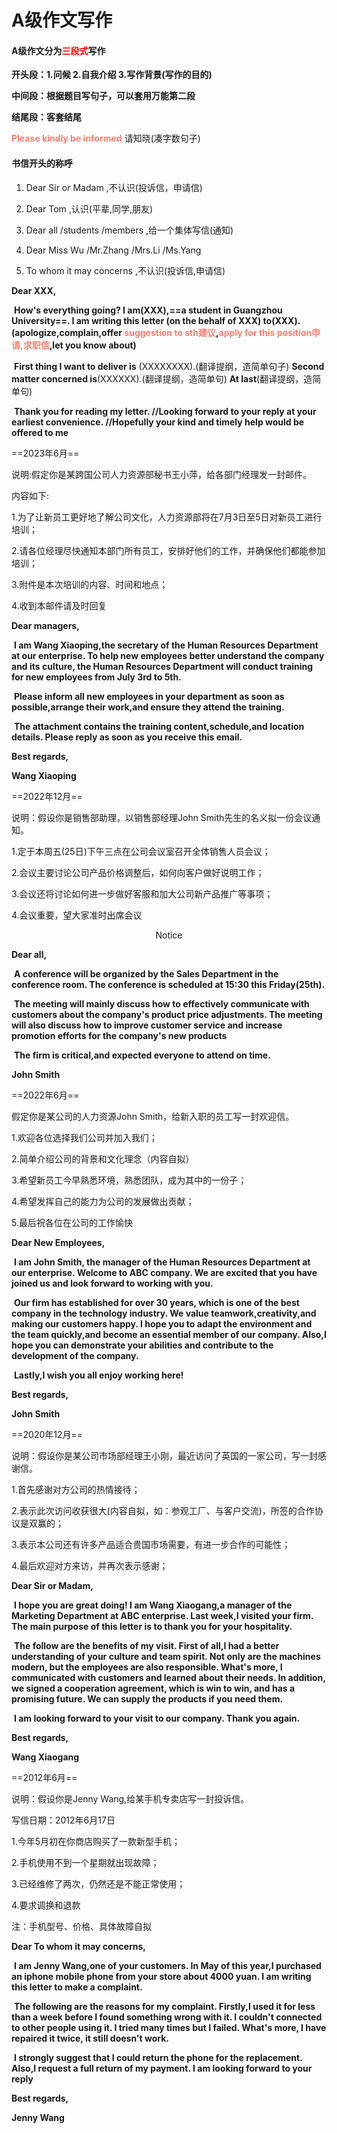 # A级作文写作

#### A级作文分为<font color='red'>三段式</font>写作

**开头段：1.问候 2.自我介绍 3.写作背景(写作的目的)**

**中间段：根据题目写句子，可以套用万能第二段**

**结尾段：客套结尾**

<font color='Salmon'>**Please kindly be informed**</font> 请知晓(凑字数句子)



#### 书信开头的称呼

1. Dear Sir or Madam ,不认识(投诉信，申请信)

2. Dear Tom ,认识(平辈,同学,朋友)

3. Dear all /students /members ,给一个集体写信(通知)

4. Dear Miss Wu /Mr.Zhang /Mrs.Li /Ms.Yang

5. To whom it may concerns ,不认识(投诉信,申请信)

   

**Dear XXX,**

​	**How's everything going? I am(XXX),==a student in Guangzhou University==. I am writing this letter (on the behalf of XXX) to(XXX).(apologize,complain,offer <font color='Salmon'>suggestion to sth建议</font>,<font color='Salmon'>apply for this position申请,求职信</font>,let you know about)**

​	**First thing I want to deliver is** (XXXXXXXX).(翻译提纲，造简单句子) **Second matter concerned is**(XXXXXX).(翻译提纲，造简单句) **At last**(翻译提纲，造简单句)

​	**Thank you for reading my letter. //Looking forward to your reply at your earliest convenience. //Hopefully your kind and timely help would be offered to me**



==2023年6月==

说明:假定你是某跨国公司人力资源部秘书王小萍，给各部门经理发一封邮件。

内容如下:

1.为了让新员工更好地了解公司文化，人力资源部将在7月3日至5日对新员工进行培训；

2.请各位经理尽快通知本部门所有员工，安排好他们的工作，并确保他们都能参加培训；

3.附件是本次培训的内容、时间和地点；

4.收到本邮件请及时回复

**Dear managers,**

​	**I am Wang Xiaoping,the secretary of the Human Resources Department at our enterprise. To help new employees better understand the company and its culture, the Human Resources Department will conduct training for new employees from July 3rd to 5th.**

​	**Please inform all new employees in your department as soon as possible,arrange their work,and ensure they attend the training.**

​	**The attachment contains the training content,schedule,and location details. Please reply as soon as you receive this email.**

**Best regards,**

**Wang Xiaoping**



==2022年12月==

说明：假设你是销售部助理，以销售部经理John Smith先生的名义拟一份会议通知。

1.定于本周五(25日)下午三点在公司会议室召开全体销售人员会议；

2.会议主要讨论公司产品价格调整后，如何向客户做好说明工作；

3.会议还将讨论如何进一步做好客服和加大公司新产品推广等事项；

4.会议重要，望大家准时出席会议

<center>Notice</center>

**Dear all,**

​	**A conference will be organized by the Sales Department in the conference room. The conference is scheduled at 15:30 this Friday(25th).**

​	**The meeting will mainly discuss how to effectively communicate with customers about the company's product price adjustments. The meeting will also discuss how to improve customer service and increase promotion efforts for the company's new products**

​	**The firm is critical,and expected everyone to attend on time.**

**John Smith**



==2022年6月==

假定你是某公司的人力资源John Smith，给新入职的员工写一封欢迎信。

1.欢迎各位选择我们公司并加入我们；

2.简单介绍公司的背景和文化理念（内容自拟）

3.希望新员工今早熟悉环境，熟悉团队，成为其中的一份子；

4.希望发挥自己的能力为公司的发展做出贡献；

5.最后祝各位在公司的工作愉快

**Dear New Employees,**

​	**I am John Smith, the manager of the Human Resources Department at our enterprise. Welcome to ABC company. We are excited that you have joined us and look forward to working with you.**

​	**Our firm has established for over 30 years, which is one of the best company in the technology industry. We value teamwork,creativity,and making our customers happy. I hope you to adapt the environment and the team quickly,and become an essential member of our company. Also,I hope you can demonstrate your abilities and contribute to the development of the company.**

​	**Lastly,I wish you all enjoy working here!**

**Best regards,**

**John Smith**



==2020年12月==

说明：假设你是某公司市场部经理王小刚，最近访问了英国的一家公司，写一封感谢信。

1.首先感谢对方公司的热情接待；

2.表示此次访问收获很大(内容自拟，如：参观工厂、与客户交流)，所签的合作协议是双赢的；

3.表示本公司还有许多产品适合贵国市场需要，有进一步合作的可能性；

4.最后欢迎对方来访，并再次表示感谢；

**Dear Sir or Madam,**

​	**I hope you are great doing! I am Wang Xiaogang,a manager of the Marketing Department at ABC enterprise. Last week,I visited your firm. The main purpose of this letter is to thank you for your hospitality.**

​	**The follow are the benefits of my visit. First of all,I had a better understanding of your culture and team spirit. Not only are the machines modern, but the employees are also responsible. What's more, I communicated with customers and learned about their needs. In addition, we signed a cooperation agreement, which is win to win, and has a promising future. We can supply the products if you need them.**

​	**I am looking forward to your  visit  to our company. Thank you again.**

**Best regards,**

**Wang Xiaogang**



==2012年6月==

说明：假设你是Jenny Wang,给某手机专卖店写一封投诉信。

写信日期：2012年6月17日

1.今年5月初在你商店购买了一款新型手机；

2.手机使用不到一个星期就出现故障；

3.已经维修了两次，仍然还是不能正常使用；

4.要求调换和退款

注：手机型号、价格、具体故障自拟

**Dear To whom it may concerns,**

​	**I am Jenny Wang,one of your customers. In May of this year,I purchased an iphone mobile phone from your store about 4000 yuan. I am writing this letter to make a complaint.**

​	 **The following are the reasons for my complaint. Firstly,I used it for less than a week before I found something wrong with it. I couldn't connected to other people using it. I tried many times but I failed. What's more, I have repaired it twice, it still doesn't work.**

​	**I strongly suggest that I could return the phone for the replacement. Also,I request a full return of my payment. I am looking forward to your reply**

**Best regards,**

**Jenny Wang**